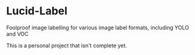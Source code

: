 # Lucid-Label
Foolproof image labelling for various image label formats, including YOLO and VOC

This is a personal project that isn't complete yet.
